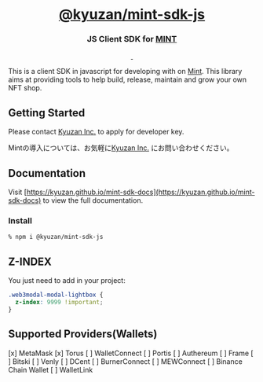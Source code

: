 <p align="center">
    <a href="https://www.npmjs.com/package/@kyuzan/mint-sdk-js">
        <h1 align="center">@kyuzan/mint-sdk-js</h1>
    </a>
    <h3 align="center">JS Client SDK for <a href="https://www.mintnft.jp/">MINT</a></h3>

</p>

<p align="center">
  <a aria-label="NPM version" href="https://www.npmjs.com/package/@kyuzan/mint-sdk-js">
    <img alt="" src="https://img.shields.io/npm/v/@kyuzan/mint-sdk-js.svg?style=for-the-badge&labelColor=000000" />
  </a>
  <a aria-label="License" href="https://github.com/@kyuzan/mint-sdk-js/blob/v2/license.md">
    <img alt="" src="https://img.shields.io/npm/l/next.svg?style=for-the-badge&labelColor=000000" />
  </a>
</p>

This is a client SDK in javascript for developing with on [Mint]((https://www.mintnft.jp/)).
This library aims at providing tools to help build, release, maintain and grow your own NFT shop.

## Getting Started

Please contact [Kyuzan Inc.](https://kyuzan.com/) to apply for developer key.

Mintの導入については、お気軽に[Kyuzan Inc.](https://www.mintnft.jp/) にお問い合わせください。

## Documentation

Visit [https://kyuzan.github.io/mint-sdk-docs](https://kyuzan.github.io/mint-sdk-docs) to view the full documentation.

### Install

```bash
% npm i @kyuzan/mint-sdk-js
```

## Z-INDEX

You just need to add in your project:

```css
.web3modal-modal-lightbox {
  z-index: 9999 !important;
}
```

## Supported Providers(Wallets)

[x] MetaMask
[x] Torus
[ ] WalletConnect
[ ] Portis
[ ] Authereum
[ ] Frame
[ ] Bitski
[ ] Venly
[ ] DCent
[ ] BurnerConnect
[ ] MEWConnect
[ ] Binance Chain Wallet
[ ] WalletLink